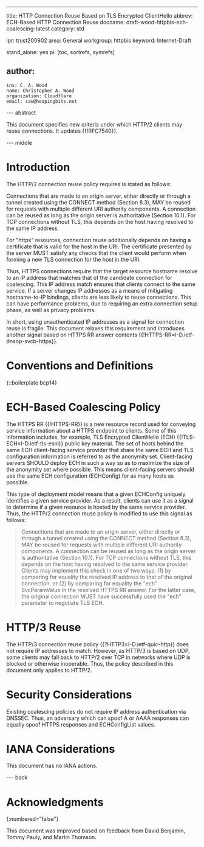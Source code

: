 ---
title: HTTP Connection Reuse Based on TLS Encrypted ClientHello
abbrev: ECH-Based HTTP Connection Reuse
docname: draft-wood-httpbis-ech-coalescing-latest
category: std

ipr: trust200902
area: General
workgroup: httpbis
keyword: Internet-Draft

stand_alone: yes
pi: [toc, sortrefs, symrefs]

author:
 -
    ins: C. A. Wood
    name: Christopher A. Wood
    organization: Cloudflare
    email: caw@heapingbits.net


--- abstract

This document specifies new criteria under which HTTP/2 clients may reuse
connections. It updates {{!RFC7540}}.

--- middle

# Introduction

The HTTP/2 connection reuse policy requires is stated as follows:

   Connections that are made to an origin server, either directly or
   through a tunnel created using the CONNECT method (Section 8.3), MAY
   be reused for requests with multiple different URI authority
   components.  A connection can be reused as long as the origin server
   is authoritative (Section 10.1).  For TCP connections without TLS,
   this depends on the host having resolved to the same IP address.

   For "https" resources, connection reuse additionally depends on
   having a certificate that is valid for the host in the URI.  The
   certificate presented by the server MUST satisfy any checks that the
   client would perform when forming a new TLS connection for the host
   in the URI.

Thus, HTTPS connections require that the target resource hostname resolve
to an IP address that matches that of the candidate connection for coalescing.
This IP address match ensures that clients connect to the same service.
If a server changes IP addresses as a means of mitigating hostname-to-IP
bindings, clients are less likely to reuse connections. This can have
performance problems, due to requiring an extra connection setup phase,
as well as privacy problems.

In short, using unauthenticated IP addresses as a signal for connection
reuse is fragile. This document relaxes this requirement and introduces
another signal based on HTTPS RR answer contents {{!HTTPS-RR=I-D.ietf-dnsop-svcb-https}}.

# Conventions and Definitions

{::boilerplate bcp14}

# ECH-Based Coalescing Policy

The HTTPS RR {{!HTTPS-RR}} is a new resource record used for conveying
service information about a HTTPS endpoint to clients. Some of this information
includes, for example, TLS Encrypted ClientHello (ECH) {{!TLS-ECH=I-D.ietf-tls-esni}}
public key material. The set of hosts behind the same ECH client-facing service provider
that share the same ECH and TLS configuration information is referred to as the anonymity
set. Client-facing servers SHOULD deploy ECH in such a way so as to maximize the size of
the anonymity set where possible. This means client-facing servers should use the same
ECH configuration (ECHConfig) for as many hosts as possible.

This type of deployment model means that a given ECHConfig uniquely identifies a given
service provider. As a result, clients can use it as a signal to determine if a given
resource is hosted by the same service provider. Thus, the HTTP/2 connection reuse
policy is modified to use this signal as follows:

>   Connections that are made to an origin server, either directly or
>   through a tunnel created using the CONNECT method (Section 8.3), MAY
>   be reused for requests with multiple different URI authority
>   components.  A connection can be reused as long as the origin server
>   is authoritative (Section 10.1).  For TCP connections without TLS,
>   this depends on the host having resolved to the same service provider.
>   Clients may implement this check in one of two ways: (1) by comparing
>   for equality the resolved IP address to that of the original connection,
>   or (2) by comparing for equality the "ech" SvcParamValue in the resolved
>   HTTPS RR answer. For the latter case, the original connection MUST have
>   successfully used the "ech" parameter to negotiate TLS ECH.

# HTTP/3 Reuse

The HTTP/3 connection reuse policy {{?HTTP3=I-D.ietf-quic-http}} does not require
IP addresses to match. However, as HTTP/3 is based on UDP, some clients may fall
back to HTTP/2 over TCP in networks where UDP is blocked or otherwise inoperable.
Thus, the policy described in this document only applies to HTTP/2.

# Security Considerations

Existing coalescing policies do not require IP address authentication
via DNSSEC. Thus, an adversary which can spoof A or AAAA responses can
equally spoof HTTPS responses and ECHConfigList values.

# IANA Considerations

This document has no IANA actions.

--- back

# Acknowledgments
{:numbered="false"}

This document was improved based on feedback from David Benjamin, Tommy Pauly, and Martin Thomson.
